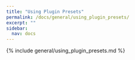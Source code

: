 ```yaml
---
title: "Using Plugin Presets"
permalink: /docs/general/using_plugin_presets/
excerpt: ""
sidebar:
  nav: docs
---
```


{% include general/using_plugin_presets.md %}
